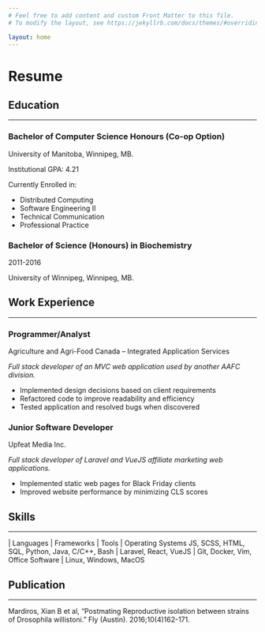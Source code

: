 ```yaml
---
# Feel free to add content and custom Front Matter to this file.
# To modify the layout, see https://jekyllrb.com/docs/themes/#overriding-theme-defaults

layout: home
---
```


# Resume

## Education
---


### Bachelor of Computer Science Honours (Co-op Option)

University of Manitoba, Winnipeg, MB.

Institutional GPA: 4.21

Currently Enrolled in:
- Distributed Computing
- Software Engineering II
- Technical Communication
- Professional Practice

### Bachelor of Science (Honours) in Biochemistry
2011-2016

University of Winnipeg, Winnipeg, MB.

## Work Experience
---


### Programmer/Analyst
Agriculture and Agri-Food Canada – Integrated Application Services

_Full stack developer of an MVC web application used by another AAFC division._
- Implemented design decisions based on client requirements
- Refactored code to improve readability and efficiency
- Tested application and resolved bugs when discovered

### Junior Software Developer

Upfeat Media Inc.

_Full stack developer of Laravel and VueJS affiliate marketing web applications._
- Implemented static web pages for Black Friday clients
- Improved website performance by minimizing CLS scores

## Skills
---


| Languages | Frameworks | Tools | Operating Systems
JS, SCSS, HTML, SQL, Python, Java, C/C++, Bash | Laravel, React, VueJS | Git, Docker, Vim, Office Software | Linux, Windows, MacOS

## Publication
---


Mardiros, Xian B et al, “Postmating Reproductive isolation between strains of Drosophila willistoni.” Fly (Austin). 2016;10(4)162-171.
